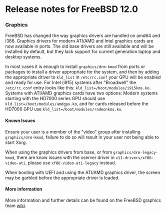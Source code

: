 # Release notes for FreeBSD 12.0 #

### Graphics ###
FreeBSD has changed the way graphics drivers are handled on amd64 and i386.
Graphics drivers for modern ATI/AMD and Intel graphics cards are now available in ports.
The old base drivers are still available and will be installed by default, but they lack support for current generation laptop and desktop systems.

In most cases it is enough to install `graphics/drm-kmod` from ports or packages to install a driver appropriate for the system, and then by adding the appropriate driver to `kld_list` in `/etc/rc.conf` your GPU will be enabled and ready for use.
For Intel (i915) systems after "Broadwell" the `/etc/rc.conf` entry looks like this: `kld_list=/boot/modules/i915kms.ko`.
Systems with ATI/AMD graphics cards have two options: Modern systems starting with the HD7000 series GPU should use `kld_list=/boot/modules/amdgpu.ko`, and for cards released before the HD7000 GPU use `kld_list=/boot/modules/radeonkms.ko`.

#### Known Issues ####
Ensure your user is a member of the "video" group after installing `graphics/drm-kmod`, failure to do so will result in your user not being able to start Xorg.

When using the graphics drivers from base, or from `graphics/drm-legacy-kmod`, there are know issues with the xserver driver in `x11-drivers/xf86-video-ati`, please use `xf86-video-ati-legacy` instead.

When booting with UEFI and using the ATI/AMD graphics driver, the screen may be garbled before the appropriate driver is loaded.

#### More information ####
More information and further details can be found on the FreeBSD graphics team [wiki](https://wiki.freebsd.org/Graphics "FreeBSD Graphics Wiki").
